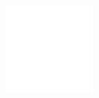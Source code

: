 <div align="center">
	<br>
	<a href="https://www.zacowan.com" target="_blank" rel="noopener noreferrer">
		<img src="portfolio-cta.svg" width="200" height="200" alt="zacowan.com">
	</a>
	<br>
</div>
